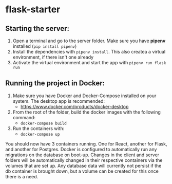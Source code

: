 # flask-starter

## Starting the server:

1. Open a terminal and go to the server folder. Make sure you have **pipenv** installed (`pip install pipenv`)
2. Install the dependencies with `pipenv install`. This also createa a virtual environment, if there isn't one already
3. Activate the virtual environment and start the app with `pipenv run flask run`

## Running the project in Docker:

1. Make sure you have Docker and Docker-Compose installed on your system. The desktop app is recommended:
   - https://www.docker.com/products/docker-desktop
2. From the root of the folder, build the docker images with the following command:
   - `docker-compose build`
3. Run the containers with:
   - `docker-compose up`

You should now have 3 containers running. One for React, another for Flask, and another for Postgres. Docker is
configured to automatically run any migrations on the database on boot-up. Changes in the client and server folders will be automatically changed in their respective containers via the volumes that are set up. Any database data will currently not persist if the db container is brought down, but a volume can be created for this once there is a need.
